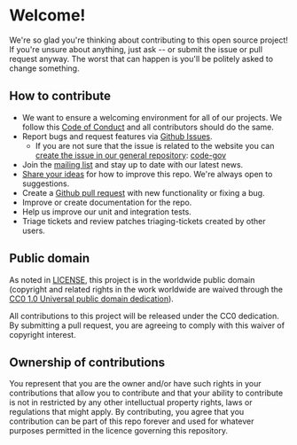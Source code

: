 # Welcome!

We're so glad you're thinking about contributing to this open source project! If you're unsure about anything, just ask -- or submit the issue or pull request anyway.
The worst that can happen is you'll be politely asked to change something.

## How to contribute
- We want to ensure a welcoming environment for all of our projects. We follow this [Code of Conduct](CODE_OF_CONDUCT.md) and all contributors should do the same.
- Report bugs and request features via [Github Issues](https://github.com/gavinven/issues).
   - If you are not sure that the issue is related to the website you can [create the issue in our general repository](https://github.com/gsa/code-gov/issue/new): [code-gov](https://github.com/gsa/code-gov)
- Join the [mailing list](#) and stay up to date with our latest news.
- [Share your ideas](#) for how to improve this repo. We're always open to suggestions.
- Create a [Github pull request](https://help.github.com/articles/creating-a-pull-request/) with new functionality or fixing a bug.
- Improve or create documentation for the repo.
- Help us improve our unit and integration tests.
- Triage tickets and review patches triaging-tickets created by other users.

## Public domain
As noted in [LICENSE](LICENSE.md), this project is in the worldwide public domain (copyright and related rights in the work worldwide are waived through the [CC0 1.0 Universal public domain dedication](https://creativecommons.org/publicdomain/zero/1.0/)).

All contributions to this project will be released under the CC0 dedication. By submitting a pull request, you are agreeing to comply with this waiver of copyright interest.

## Ownership of contributions
You represent that you are the owner and/or have such rights in your contributions that allow you to contribute and that your ability to contribute is not in restricted by any other intelluctual property rights, laws or regulations that might apply.
By contributing, you agree that you contribution can be part of this repo forever and used for whatever purposes permitted in the licence governing this repository.
